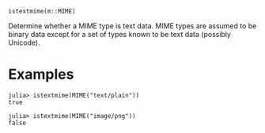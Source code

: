 ```
istextmime(m::MIME)
```

Determine whether a MIME type is text data. MIME types are assumed to be binary data except for a set of types known to be text data (possibly Unicode).

# Examples

```jldoctest
julia> istextmime(MIME("text/plain"))
true

julia> istextmime(MIME("image/png"))
false
```
